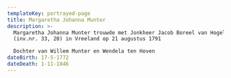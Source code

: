 ```yaml
---
templateKey: portrayed-page
title: Margaretha Johanna Munter
description: >-
  Margaretha Johanna Munter trouwde met Jonkheer Jacob Boreel van Hogelanden
  (inv.nr. 33, 20) in Vreeland op 21 augustus 1791

  Dochter van Willem Munter en Wendela ten Hoven
dateBirth: 17-5-1772
dateDeath: 1-11-1846
---
```

